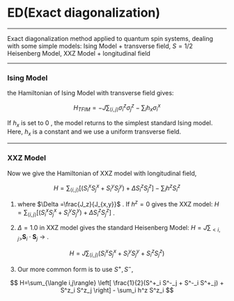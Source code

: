 # ED(Exact diagonalization)

------
Exact diagonalization method applied to quantum spin systems, dealing with some simple models: Ising Model + transverse field, $S=1/2$ Heisenberg Model, XXZ Model + longitudinal field  

------

### Ising Model
the Hamiltonian of Ising Model with transverse field gives:  

$$
H_{TFIM} = -J\sum_{\langle i,j \rangle}\sigma^z_i\sigma^z_j - \sum_{i} h_{x}\sigma^x_i
$$

If $h_x$ is set to $0$ , the model returns to the simplest standard Ising model. Here, $h_x$ is a constant and we use a uniform transverse field.

------
### XXZ Model
Now we give the Hamiltonian of XXZ model with longitudinal field,  

$$
H =\sum_{\langle i,j\rangle} \left[ (S^x_i  S^x_j + S^y_i S^y_j) + \Delta S^z_i S^z_j \right]- \sum_i h^z S^z_i
$$

1. where $\Delta =\frac{J_z}{J_{x,y}}$ . If $h^z=0$ gives the XXZ model: $H =\sum_{\langle i,j\rangle} \left[ (S^x_i  S^x_j + S^y_i S^y_j) + \Delta S^z_i S^z_j \right]$ .

2. $\Delta = 1.0$ in XXZ model gives the standard Heisenberg Model: $H = J\sum_{<i,j>}\mathbf{S}_i\cdot \mathbf{S}_j$ $\to$ .  

$$
H = J\sum_{\langle i,j \rangle } (S^x_iS^x_j+S^y_iS^y_j+S^z_iS^z_j)
$$

3. Our more common form is to use $S^+, S^-$,

$$
H=\sum_{\langle i,j\rangle} \left[ \frac{1}{2}(S^+_i S^-_j + S^-_i S^+_j) + S^z_i S^z_j \right] - \sum_i h^z S^z_i
$$

